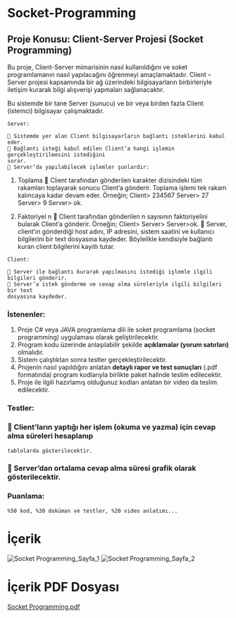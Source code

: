 # Socket-Programming

## Proje Konusu: Client-Server Projesi (Socket Programming)

Bu proje, Client-Server mimarisinin nasıl kullanıldığını ve soket programlamanın nasıl
yapılacağını öğrenmeyi amaçlamaktadır. Client – Server projesi kapsamında bir ağ
üzerindeki bilgisayarların birbirleriyle iletişim kurarak bilgi alışverişi yapmaları
sağlanacaktır.

Bu sistemde bir tane Server (sunucu) ve bir veya birden fazla Client (istemci) bilgisayar
çalışmaktadır.

```
Server:
```
```
 Sistemde yer alan Client bilgisayarların bağlantı isteklerini kabul eder.
 Bağlantı isteği kabul edilen Client’a hangi işlemin gerçekleştirilmesini istediğini
sorar.
 Server’da yapılabilecek işlemler şunlardır:
```
1. Toplama  Client tarafından gönderilen karakter dizisindeki tüm
    rakamları toplayarak sonucu Client’a gönderir. Toplama işlemi tek rakam
    kalıncaya kadar devam eder.
    Örneğin;
    Client> 234567
    Server> 27
    Server> 9
    Server> ok.


2. Faktoriyel n  Client tarafından gönderilen n sayısının faktoriyelini
    bularak Client’a gönderir.
    Örneğin;
    Client>
    Server>
    Server>ok.
 Server, client’ın gönderdiği host adını, IP adresini, sistem saatini ve kullanıcı
bilgilerini bir text dosyasına kaydeder. Böylelikle kendisiyle bağlantı kuran client
bilgilerini kayıtlı tutar.

```
Client:
```
```
 Server ile bağlantı kurarak yapılmasını istediği işlemle ilgili bilgileri gönderir.
 Server’a istek gönderme ve cevap alma süreleriyle ilgili bilgileri bir text
dosyasına kaydeder.
```
### İstenenler:

1. Proje C# veya JAVA programlama dili ile soket programlama (socket programming)
    uygulaması olarak geliştirilecektir.
2. Program kodu üzerinde anlaşılabilir şekilde **açıklamalar (yorum satırları)** olmalıdır.
3. Sistem çalıştıktan sonra testler gerçekleştirilecektir.
4. Projenin nasıl yapıldığını anlatan **detaylı rapor ve test sonuçları** (.pdf formatında)
    program kodlarıyla birlikte paket halinde teslim edilecektir.
5. Proje ile ilgili hazırlamış olduğunuz kodları anlatan bir video da teslim edilecektir.

### Testler:

###  Client’ların yaptığı her işlem (okuma ve yazma) için cevap alma süreleri hesaplanıp

```
tablolarda gösterilecektir.
```
###  Server’dan ortalama cevap alma süresi grafik olarak gösterilecektir.

### Puanlama:

```
%50 kod, %30 doküman ve testler, %20 video anlatımı...
```

# İçerik

![Socket Programming_Sayfa_1](https://user-images.githubusercontent.com/50529546/124367933-9041be00-dc64-11eb-83c1-8401a1589efe.jpg)
![Socket Programming_Sayfa_2](https://user-images.githubusercontent.com/50529546/124367934-9172eb00-dc64-11eb-9b8d-625009f8aee6.jpg)

# İçerik PDF Dosyası

[Socket Programming.pdf](https://github.com/bhrcfth42/Socket-Programming/files/6759096/Bilgisayar.Aglari.Proje.pdf)
